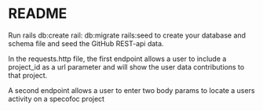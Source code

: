 # README

Run rails db:create rail: db:migrate rails:seed to create your database and schema file and seed the GitHub REST-api data.

In the requests.http file, the first endpoint allows a user to include a project_id as a url parameter and will show the user data contributions to that project.

A second endpoint allows a user to enter two body params to locate a users activity on a specofoc project



